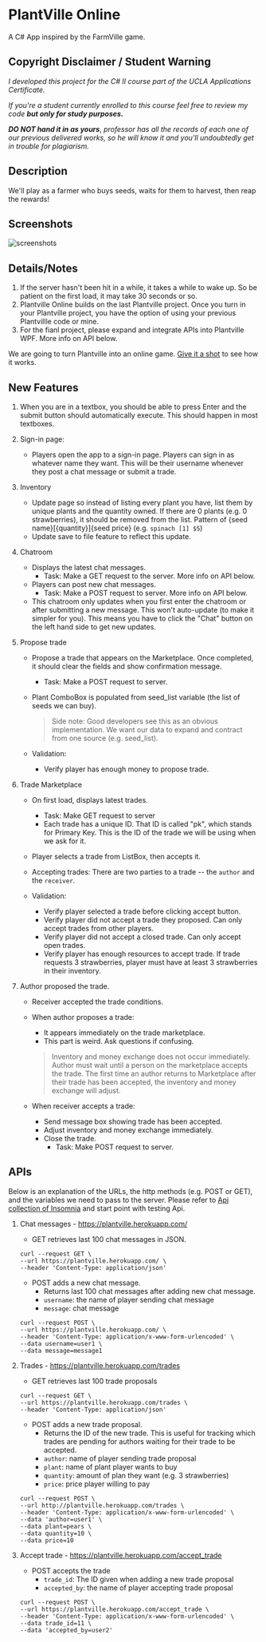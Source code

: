 ﻿# PlantVille Online
A C# App inspired by the FarmVille game.

## Copyright Disclaimer / Student Warning
_I developed this project for the C# II course part of the UCLA Applications Certificate._

_If you're a student currently enrolled to this course feel free to review my code **but only for study purposes.**_

***DO NOT hand it in as yours***, _professor has all the records of each one of our previous delivered works, so he will know it and you'll undoubtedly get in trouble for plagiarism._

## Description ##
We'll play as a farmer who buys seeds, waits for them to harvest, then reap the rewards! 

## Screenshots
![screenshots](./screenshots/screenshots-plantville-online.jpg)

## Details/Notes

1. If the server hasn't been hit in a while, it takes a while to wake up. So be patient on the first load, it may take 30 seconds or so.
2. Plantville Online builds on the last Plantville project. Once you turn in your Plantville project, you have the option of using your previous Plantvillle code or mine.
3. For the fianl project, please expand and integrate APIs into Plantville WPF. More info on API below.

We are going to turn Plantville into an online game. [Give it a shot](./app/MGPlantVilleOnline.exe) to see how it works. 

## New Features
1. When you are in a textbox, you should be able to press Enter and the submit button should automatically execute. This should happen in most textboxes.
2. Sign-in page:
    - Players open the app to a sign-in page. Players can sign in as whatever name they want. This will be their username whenever they post a chat message or submit a trade.

3. Inventory
    - Update page so instead of listing every plant you have, list them by unique plants and the quantity owned. If there are 0 plants (e.g. 0 strawberries), it should be removed from the list. Pattern of {seed name}[{quantity}]{seed price} (e.g. `spinach [1] $5`)
    - Update save to file feature to reflect this update.

4. Chatroom
    - Displays the latest chat messages.
        - Task: Make a GET request to the server. More info on API below.
    - Players can post new chat messages. 
        - Task: Make a POST request to server. More info on API below.
    - This chatroom only updates when you first enter the chatroom or after submitting a new message. This won't auto-update (to make it simpler for you). This means you have to click the "Chat" button on the left hand side to get new updates.

5. Propose trade
    - Propose a trade that appears on the Marketplace. Once completed, it should clear the fields and show confirmation message.
        - Task: Make a POST request to server.
    - Plant ComboBox is populated from seed_list variable (the list of seeds we can buy).

        > Side note: Good developers see this as an obvious implementation. We want our data to expand and contract from one source (e.g. seed_list). 
    - Validation: 
        - Verify player has enough money to propose trade.

6. Trade Marketplace
    - On first load, displays latest trades.
        - Task: Make GET request to server
        - Each trade has a unique ID.  That ID is called "pk", which stands for Primary Key. This is the ID of the trade we will be using when we ask for it.
    - Player selects a trade from ListBox, then accepts it. 
    - Accepting trades: There are two parties to a trade -- the `author` and the `receiver`. 

    - Validation:
        - Verify player selected a trade before clicking accept button.
        - Verify player did not accept a trade they proposed. Can only accept trades from other players.
        - Verify player did not accept a closed trade. Can only accept open trades.
        - Verify player has enough resources to accept trade. If trade requests 3 strawberries, player must have at least 3 strawberries in their inventory.

7. Author proposed the trade.
    - Receiver accepted the trade conditions.
    - When author proposes a trade:
        - It appears immediately on the trade marketplace.
        - This part is weird. Ask questions if confusing.

        > Inventory and money exchange does not occur immediately. Author must wait until a person on the marketplace accepts the trade. The first time an author returns to Marketplace after their trade has been accepted, the inventory and money exchange will adjust.

    - When receiver accepts a trade:
        - Send message box showing trade has been accepted.
        - Adjust inventory and money exchange immediately.
        - Close the trade.
            - Task: Make POST request to server.


## APIs
Below is an explanation of the URLs, the http methods (e.g. POST or GET), and the variables we need to pass to the server. Please refer to [Api collection of Insomnia](/final//common//Insomnia_2023-06-03.json) and start point with testing Api.

1. Chat messages - https://plantville.herokuapp.com/
    - GET retrieves last 100 chat messages in JSON.
    ```shell
    curl --request GET \
    --url https://plantville.herokuapp.com/ \
    --header 'Content-Type: application/json'
    ```
    - POST adds a new chat message.
        - Returns last 100 chat messages after adding new chat message.
        - `username`: the name of player sending chat message
        - `message`: chat message
    ```shell
    curl --request POST \
    --url https://plantville.herokuapp.com/ \
    --header 'Content-Type: application/x-www-form-urlencoded' \
    --data username=user1 \
    --data message=message1
    ```
2. Trades - https://plantville.herokuapp.com/trades
    - GET retrieves last 100 trade proposals
    
    ```shell
    curl --request GET \
    --url https://plantville.herokuapp.com/trades \
    --header 'Content-Type: application/json'
    ```
    - POST adds a new trade proposal.
        - Returns the ID of the new trade. This is useful for tracking which trades are pending for authors waiting for their trade to be accepted.
        - `author`: name of player sending trade proposal
        - `plant`: name of plant player wants to buy
        - `quantity`: amount of plan they want (e.g. 3 strawberries)
        - `price`: price player willing to pay
    
    ```shell
    curl --request POST \
    --url http://plantville.herokuapp.com/trades \
    --header 'Content-Type: application/x-www-form-urlencoded' \
    --data 'author=user1' \
    --data plant=pears \
    --data quantity=10 \
    --data price=10
    ```
3. Accept trade - https://plantville.herokuapp.com/accept_trade
    - POST accepts the trade
        - `trade_id`: The ID given when adding a new trade proposal
        - `accepted_by`: the name of player accepting trade proposal
    ```shell
    curl --request POST \
    --url https://plantville.herokuapp.com/accept_trade \
    --header 'Content-Type: application/x-www-form-urlencoded' \
    --data trade_id=11 \
    --data 'accepted_by=user2'
    ```
